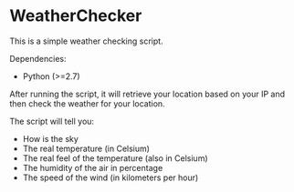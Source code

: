 # WeatherChecker

This is a simple weather checking script.

Dependencies:
- Python (>=2.7)

After running the script, it will retrieve your location based on your IP and then check the weather for your location. 

The script will tell you:
- How is the sky 
- The real temperature (in Celsium)
- The real feel of the temperature (also in Celsium)
- The humidity of the air in percentage
- The speed of the wind (in kilometers per hour)

